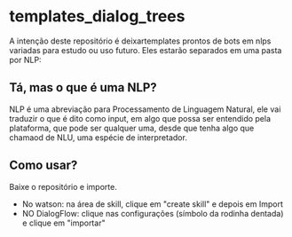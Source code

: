 # templates_dialog_trees

A intenção deste repositório é deixartemplates prontos de bots em nlps variadas para estudo ou uso futuro.
Eles estarão separados em uma pasta por NLP:

## Tá, mas o que é uma NLP?

NLP é uma abreviação para Processamento de Linguagem Natural, ele vai traduzir o que é dito como input, em algo que possa ser entendido pela plataforma, que pode ser qualquer uma, desde que tenha algo que chamaod de NLU, uma espécie de interpretador.


## Como usar?

Baixe o repositório e importe.

* No watson: na área de skill, clique em "create skill" e depois em Import
* NO DialogFlow: clique nas configurações (símbolo da rodinha dentada) e clique em "importar"